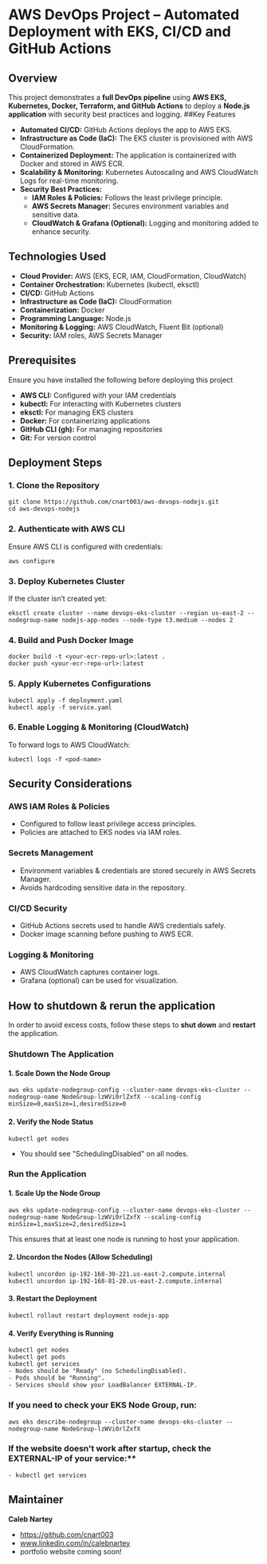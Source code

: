 # AWS DevOps Project – Automated Deployment with EKS, CI/CD and GitHub Actions
## Overview
This project demonstrates a **full DevOps pipeline** using **AWS EKS, Kubernetes, Docker, Terraform, and GitHub Actions** to deploy a **Node.js application** with security best practices and logging.
##Key Features
- **Automated CI/CD:** GitHub Actions deploys the app to AWS EKS.
- **Infrastructure as Code (IaC):** The EKS cluster is provisioned with AWS CloudFormation.
- **Containerized Deployment:** The application is containerized with Docker and stored in AWS ECR.
- **Scalability & Monitoring:** Kubernetes Autoscaling and AWS CloudWatch Logs for real-time monitoring.
- **Security Best Practices:**
  - **IAM Roles & Policies:** Follows the least privilege principle.
  - **AWS Secrets Manager:** Secures environment variables and sensitive data.
  - **CloudWatch & Grafana (Optional):** Logging and monitoring added to enhance security.

## Technologies Used
- **Cloud Provider:** AWS (EKS, ECR, IAM, CloudFormation, CloudWatch)
- **Container Orchestration:** Kubernetes (kubectl, eksctl)
- **CI/CD:** GitHub Actions
- **Infrastructure as Code (IaC):** CloudFormation
- **Containerization:** Docker
- **Programming Language:** Node.js
- **Monitoring & Logging:** AWS CloudWatch, Fluent Bit (optional)
- **Security:** IAM roles, AWS Secrets Manager
  
## Prerequisites
Ensure you have installed the following before deploying this project
- **AWS CLI:** Configured with your IAM credentials
- **kubectl:** For interacting with Kubernetes clusters
- **eksctl:** For managing EKS clusters
- **Docker:** For containerizing applications
- **GitHub CLI (gh):** For managing repositories
- **Git:** For version control

## Deployment Steps
### 1. Clone the Repository
```
git clone https://github.com/cnart003/aws-devops-nodejs.git
cd aws-devops-nodejs
```
### 2. Authenticate with AWS CLI
Ensure AWS CLI is configured with credentials:
```
aws configure
```
### 3. Deploy Kubernetes Cluster
If the cluster isn’t created yet:
```
eksctl create cluster --name devops-eks-cluster --region us-east-2 --nodegroup-name nodejs-app-nodes --node-type t3.medium --nodes 2
```
### 4. Build and Push Docker Image
```
docker build -t <your-ecr-repo-url>:latest .
docker push <your-ecr-repo-url>:latest
```
### 5. Apply Kubernetes Configurations
```
kubectl apply -f deployment.yaml
kubectl apply -f service.yaml
```
### 6. Enable Logging & Monitoring (CloudWatch)
To forward logs to AWS CloudWatch:
```
kubectl logs -f <pod-name>
```

## Security Considerations
### AWS IAM Roles & Policies
  - Configured to follow least privilege access principles.
  - Policies are attached to EKS nodes via IAM roles.
### Secrets Management
  - Environment variables & credentials are stored securely in AWS Secrets Manager.
  - Avoids hardcoding sensitive data in the repository.
### CI/CD Security
  - GitHub Actions secrets used to handle AWS credentials safely.
  - Docker image scanning before pushing to AWS ECR.
### Logging & Monitoring
  - AWS CloudWatch captures container logs.
  - Grafana (optional) can be used for visualization.

## **How to shutdown & rerun the application**
In order to avoid excess costs, follow these steps to **shut down** and **restart** the application.

### **Shutdown The Application**
#### 1. Scale Down the Node Group
```
aws eks update-nodegroup-config --cluster-name devops-eks-cluster --nodegroup-name NodeGroup-lzWVi0rlZxfX --scaling-config minSize=0,maxSize=1,desiredSize=0
```

#### 2. Verify the Node Status
```
kubectl get nodes
```
- You should see "SchedulingDisabled" on all nodes.

### **Run the Application**
#### 1. Scale Up the Node Group
```
aws eks update-nodegroup-config --cluster-name devops-eks-cluster --nodegroup-name NodeGroup-lzWVi0rlZxfX --scaling-config minSize=1,maxSize=2,desiredSize=1
```
This ensures that at least one node is running to host your application.

#### 2. Uncordon the Nodes (Allow Scheduling)
```
kubectl uncordon ip-192-168-30-221.us-east-2.compute.internal
kubectl uncordon ip-192-168-81-20.us-east-2.compute.internal
```

#### 3. Restart the Deployment
```
kubectl rollout restart deployment nodejs-app
```

#### 4. Verify Everything is Running
```
kubectl get nodes
kubectl get pods
kubectl get services
- Nodes should be "Ready" (no SchedulingDisabled).
- Pods should be "Running".
- Services should show your LoadBalancer EXTERNAL-IP.
```

### If you need to check your EKS Node Group, run:
```
aws eks describe-nodegroup --cluster-name devops-eks-cluster --nodegroup-name NodeGroup-lzWVi0rlZxfX
```

### If the website doesn't work after startup, check the EXTERNAL-IP of your service:**
```
- kubectl get services
```

## Maintainer
**Caleb Nartey**
- https://github.com/cnart003
- www.linkedin.com/in/calebnartey
- portfolio website coming soon!
